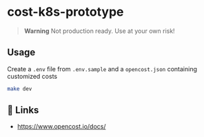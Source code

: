 # cost-k8s-prototype
> **Warning**
> Not production ready. Use at your own risk!


## Usage
Create a `.env` file from `.env.sample` and a `opencost.json` containing customized costs

```bash
make dev
```

## 🔗 Links

- https://www.opencost.io/docs/
